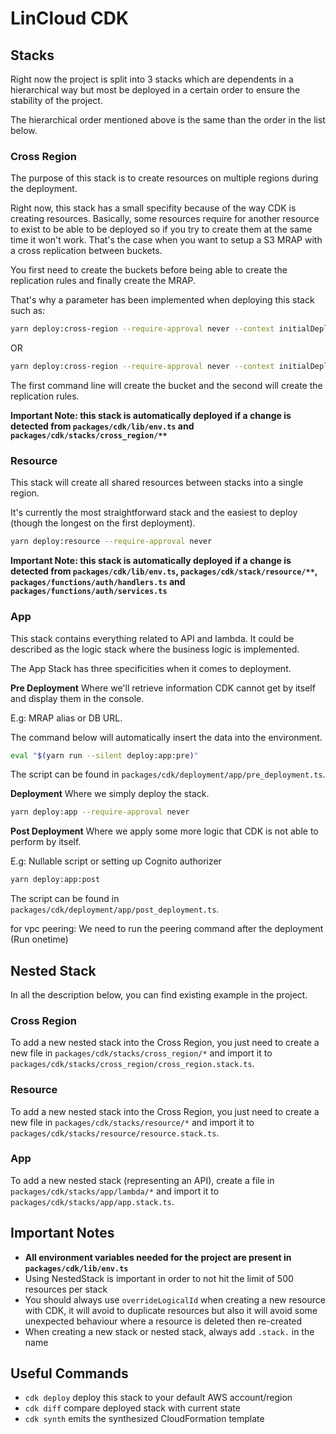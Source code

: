 # LinCloud CDK

## Stacks

Right now the project is split into 3 stacks which are dependents in a hierarchical way but most be deployed in a certain order to ensure the stability of the project.

The hierarchical order mentioned above is the same than the order in the list below.

### Cross Region

The purpose of this stack is to create resources on multiple regions during the deployment.

Right now, this stack has a small specifity because of the way CDK is creating resources.
Basically, some resources require for another resource to exist to be able to be deployed so if you try to create them at the same time it won't work.
That's the case when you want to setup a S3 MRAP with a cross replication between buckets.

You first need to create the buckets before being able to create the replication rules and finally create the MRAP.

That's why a parameter has been implemented when deploying this stack such as:
```bash
yarn deploy:cross-region --require-approval never --context initialDeploy=true
```
OR
```bash
yarn deploy:cross-region --require-approval never --context initialDeploy=false
```

The first command line will create the bucket and the second will create the replication rules.

**Important Note: this stack is automatically deployed if a change is detected from `packages/cdk/lib/env.ts` and `packages/cdk/stacks/cross_region/**`**

### Resource

This stack will create all shared resources between stacks into a single region.

It's currently the most straightforward stack and the easiest to deploy (though the longest on the first deployment).

```bash
yarn deploy:resource --require-approval never
```

**Important Note: this stack is automatically deployed if a change is detected from `packages/cdk/lib/env.ts`, `packages/cdk/stack/resource/**`, `packages/functions/auth/handlers.ts` and `packages/functions/auth/services.ts`**

### App

This stack contains everything related to API and lambda.
It could be described as the logic stack where the business logic is implemented.

The App Stack has three specificities when it comes to deployment.

**Pre Deployment**
Where we'll retrieve information CDK cannot get by itself and display them in the console.

E.g: MRAP alias or DB URL.

The command below will automatically insert the data into the environment.
```bash
eval "$(yarn run --silent deploy:app:pre)"
```

The script can be found in `packages/cdk/deployment/app/pre_deployment.ts`.

**Deployment**
Where we simply deploy the stack.
```bash
yarn deploy:app --require-approval never
```

**Post Deployment**
Where we apply some more logic that CDK is not able to perform by itself.

E.g: Nullable script or setting up Cognito authorizer
```bash
yarn deploy:app:post
```

The script can be found in `packages/cdk/deployment/app/post_deployment.ts`.

for vpc peering: We need to run the peering command after the deployment (Run onetime)

## Nested Stack

In all the description below, you can find existing example in the project.

### Cross Region

To add a new nested stack into the Cross Region, you just need to create a new file in `packages/cdk/stacks/cross_region/*` and import it to `packages/cdk/stacks/cross_region/cross_region.stack.ts`.

### Resource

To add a new nested stack into the Cross Region, you just need to create a new file in `packages/cdk/stacks/resource/*` and import it to `packages/cdk/stacks/resource/resource.stack.ts`.

### App

To add a new nested stack (representing an API), create a file in `packages/cdk/stacks/app/lambda/*` and import it to `packages/cdk/stacks/app/app.stack.ts`.

## Important Notes

* **All environment variables needed for the project are present in `packages/cdk/lib/env.ts`**
* Using NestedStack is important in order to not hit the limit of 500 resources per stack
* You should always use `overrideLogicalId` when creating a new resource with CDK, it will avoid to duplicate resources but also it will avoid some unexpected behaviour where a resource is deleted then re-created
* When creating a new stack or nested stack, always add `.stack.` in the name

## Useful Commands

* `cdk deploy`      deploy this stack to your default AWS account/region
* `cdk diff`        compare deployed stack with current state
* `cdk synth`       emits the synthesized CloudFormation template

